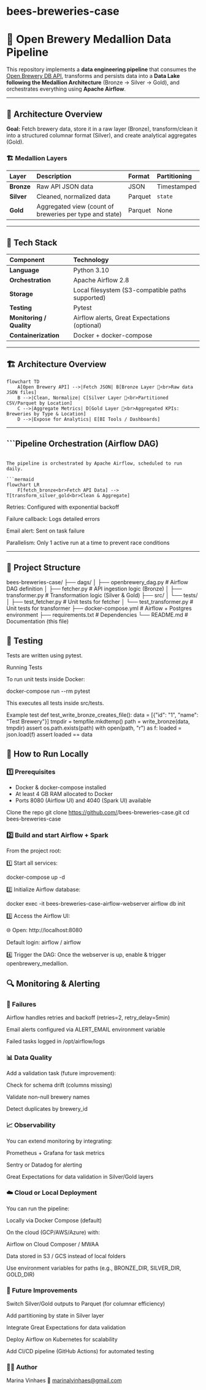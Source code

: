 # bees-breweries-case

# 🍺 Open Brewery Medallion Data Pipeline

This repository implements a **data engineering pipeline** that consumes the [Open Brewery DB API](https://www.openbrewerydb.org/), transforms and persists data into a **Data Lake following the Medallion Architecture** (Bronze → Silver → Gold), and orchestrates everything using **Apache Airflow**.

---

## 🧱 Architecture Overview

**Goal:** Fetch brewery data, store it in a raw layer (Bronze), transform/clean it into a structured columnar format (Silver), and create analytical aggregates (Gold).

### 🏗️ Medallion Layers

| Layer | Description | Format | Partitioning |
|:------|:-------------|:--------|:--------------|
| **Bronze** | Raw API JSON data | JSON | Timestamped |
| **Silver** | Cleaned, normalized data | Parquet | `state` |
| **Gold** | Aggregated view (count of breweries per type and state) | Parquet | None |

---

## 🧰 Tech Stack

| Component | Technology |
|:-----------|:------------|
| **Language** | Python 3.10 |
| **Orchestration** | Apache Airflow 2.8 |
| **Storage** | Local filesystem (S3-compatible paths supported) |
| **Testing** | Pytest |
| **Monitoring / Quality** | Airflow alerts, Great Expectations (optional) |
| **Containerization** | Docker + docker-compose |

---

## 🏗️ Architecture Overview

```mermaid
flowchart TD
    A[Open Brewery API] -->|Fetch JSON| B[Bronze Layer 🥉<br>Raw data JSON files]
    B -->|Clean, Normalize| C[Silver Layer 🥈<br>Partitioned CSV/Parquet by Location]
    C -->|Aggregate Metrics| D[Gold Layer 🥇<br>Aggregated KPIs: Breweries by Type & Location]
    D -->|Expose for Analytics| E[BI Tools / Dashboards]
```
---

## ```Pipeline Orchestration (Airflow DAG)
``` 

The pipeline is orchestrated by Apache Airflow, scheduled to run daily.

```mermaid
flowchart LR
    F[fetch_bronze<br>Fetch API Data] --> T[transform_silver_gold<br>Clean & Aggregate]
```

Retries: Configured with exponential backoff

Failure callback: Logs detailed errors

Email alert: Sent on task failure

Parallelism: Only 1 active run at a time to prevent race conditions

---

## 🧩 Project Structure
bees-breweries-case/
├── dags/
│   ├── openbrewery_dag.py        # Airflow DAG definition
│   ├── fetcher.py                # API ingestion logic (Bronze)
│   ├── transformer.py            # Transformation logic (Silver & Gold)
├── src/
│   └── tests/
│       ├── test_fetcher.py       # Unit tests for fetcher
│       └── test_transformer.py   # Unit tests for transformer
├── docker-compose.yml            # Airflow + Postgres environment
├── requirements.txt              # Dependencies
└── README.md                     # Documentation (this file)

## 🧪 Testing

Tests are written using pytest.

Running Tests

To run unit tests inside Docker:

docker-compose run --rm pytest

This executes all tests inside src/tests.

Example test
def test_write_bronze_creates_file():
    data = [{"id": "1", "name": "Test Brewery"}]
    tmpdir = tempfile.mkdtemp()
    path = write_bronze(data, tmpdir)
    assert os.path.exists(path)
    with open(path, "r") as f:
        loaded = json.load(f)
    assert loaded == data


## 🚀 How to Run Locally

### 1️⃣ Prerequisites
- Docker & docker-compose installed  
- At least 4 GB RAM allocated to Docker
- Ports 8080 (Airflow UI) and 4040 (Spark UI) available

Clone the repo
git clone https://github.com/<your-username>/bees-breweries-case.git
cd bees-breweries-case


### 2️⃣ Build and start Airflow + Spark

From the project root:

1️⃣ Start all services:

docker-compose up -d


2️⃣ Initialize Airflow database:

docker exec -it bees-breweries-case-airflow-webserver airflow db init


3️⃣ Access the Airflow UI:

🌐 Open: http://localhost:8080

Default login: airflow / airflow

4️⃣ Trigger the DAG:
Once the webserver is up, enable & trigger openbrewery_medallion.

## 🔍 Monitoring & Alerting

### 🧩 Failures

Airflow handles retries and backoff (retries=2, retry_delay=5min)

Email alerts configured via ALERT_EMAIL environment variable

Failed tasks logged in /opt/airflow/logs

### 📊 Data Quality

Add a validation task (future improvement):

Check for schema drift (columns missing)

Validate non-null brewery names

Detect duplicates by brewery_id

### 📈 Observability

You can extend monitoring by integrating:

Prometheus + Grafana for task metrics

Sentry or Datadog for alerting

Great Expectations for data validation in Silver/Gold layers

### ☁️ Cloud or Local Deployment

You can run the pipeline:

Locally via Docker Compose (default)

On the cloud (GCP/AWS/Azure) with:

Airflow on Cloud Composer / MWAA

Data stored in S3 / GCS instead of local folders

Use environment variables for paths (e.g., BRONZE_DIR, SILVER_DIR, GOLD_DIR)

### 🚀 Future Improvements

Switch Silver/Gold outputs to Parquet (for columnar efficiency)

Add partitioning by state in Silver layer

Integrate Great Expectations for data validation

Deploy Airflow on Kubernetes for scalability

Add CI/CD pipeline (GitHub Actions) for automated testing

### 👩‍💻 Author

Marina Vinhaes
📧 marinalvinhaes@gmail.com 